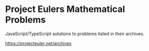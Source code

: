 # Project Eulers Mathematical Problems

JavaScript/TypeScript solutions to problems listed in their archives.

https://projecteuler.net/archives
